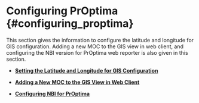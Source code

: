 # Configuring PrOptima {#configuring_proptima}

This section gives the information to configure the latitude and longitude for GIS configuration. Adding a new MOC to the GIS view in web client, and configuring the NBI version for PrOptima web reporter is also given in this section.

-   **[Setting the Latitude and Longitude for GIS Configuration](../topics/Setting_Latitude_and_Longitude_for_GIS_Configuration.md)**  

-   **[Adding a New MOC to the GIS View in Web Client](../topics/Adding_MOC_to_GIS_View_in_Web_Client.md)**  

-   **[Configuring NBI for PrOptima](../topics/Configuring_NBI_Version.md)**  


